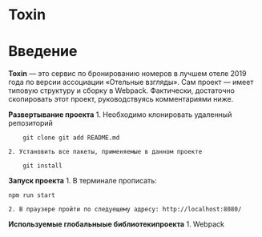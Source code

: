 **Toxin**
==============
# Введение <a name="Introduction"></a>

**Toxin** — это сервис по бронированию номеров в лучшем отеле 2019 года по версии ассоциации «Отельные взгляды». Сам проект — имеет типовую структуру и сборку в Webpack. Фактически, достаточно скопировать этот проект, руководствуясь комментариями ниже. 

**Развертывание проекта**
    1. Необходимо клонировать удаленный репозиторий 

        git clone git add README.md

    2. Установить все пакеты, применяемые в данном проекте
    
        git install


**Запуск проекта** 
    1. В терминале прописать: 
    
    npm run start

    2. В праузере пройти по следуещему адресу: http://localhost:8080/

**Используемые глобальныые библиотекипроекта** 
    1. Webpack

